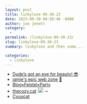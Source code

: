 ```yaml
---
layout: post
title: linkylove 09-30-23
date: 2023-09-30 08:50:40 -0400
author: joe jenett
category:
  - 
permalink: /linkylove-09-30-23/
slug: linkylove-09-30-23
summary: linkylove and then some...

categories:
  - linkylove
---
```

<ul class="linkylove">
		<li><a title="Walk to Greenside – John's World Wide Wall Display" href="https://johnjohnston.info/blog/walk-to-greenside/">Dude’s got an eye for beauty! 😎</a></li>
		<li><a title="jamie/hal" href="https://shinyexe.neocities.org/">jamie's epic web zone</a> <a href="https://pinboard.in/u:shirubia">📌</a></li>
	<li><a title="feistel" href="https://blog.feistel.party/">Blog•Feistel•Party</a></li>
	<li><a title="Aevisia" href="https://thecozy.cat/">thecozy.cat</a> <a class="normaltext" title="source" href="https://fediring.net/"><img src="https://iwebthings.joejenett.com/images/left-arrow.png" alt="" width="18"></a> <span title="led to site shown below">⇾</span></li>
	<li><a title="Cyuucat" href="https://cyuucat.moe/">Cyuucat</a></li>
</ul>

<a style="display:none;" href="https://brid.gy/publish/mastodon"><small>(cross-posted to mastodon)</small></a>